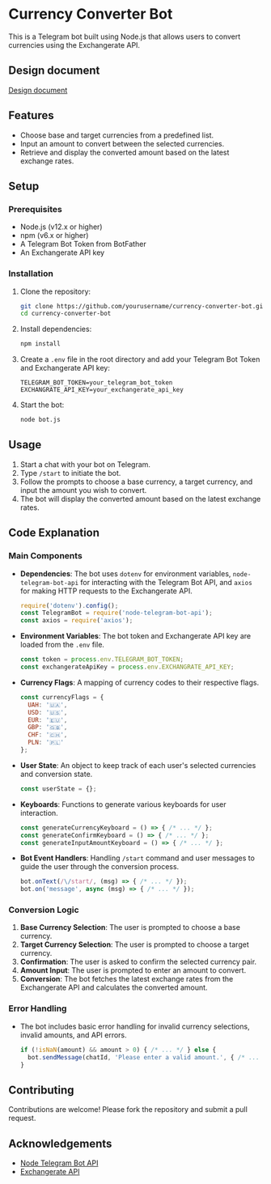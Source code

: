 # Currency Converter Bot

This is a Telegram bot built using Node.js that allows users to convert currencies using the Exchangerate API.

## Design document

[Design document]([https://example.com](https://docs.google.com/document/d/11LTgn07fzrv01w5jYhAgwhH2svPYCNWCXZN2IBAhaao/edit?hl=ru))

## Features

- Choose base and target currencies from a predefined list.
- Input an amount to convert between the selected currencies.
- Retrieve and display the converted amount based on the latest exchange rates.

## Setup

### Prerequisites

- Node.js (v12.x or higher)
- npm (v6.x or higher)
- A Telegram Bot Token from BotFather
- An Exchangerate API key

### Installation

1. Clone the repository:

   ```bash
   git clone https://github.com/yourusername/currency-converter-bot.git
   cd currency-converter-bot
   ```

2. Install dependencies:

   ```bash
   npm install
   ```

3. Create a `.env` file in the root directory and add your Telegram Bot Token and Exchangerate API key:

   ```plaintext
   TELEGRAM_BOT_TOKEN=your_telegram_bot_token
   EXCHANGRATE_API_KEY=your_exchangerate_api_key
   ```

4. Start the bot:

   ```bash
   node bot.js
   ```

## Usage

1. Start a chat with your bot on Telegram.
2. Type `/start` to initiate the bot.
3. Follow the prompts to choose a base currency, a target currency, and input the amount you wish to convert.
4. The bot will display the converted amount based on the latest exchange rates.

## Code Explanation

### Main Components

- **Dependencies**: The bot uses `dotenv` for environment variables, `node-telegram-bot-api` for interacting with the Telegram Bot API, and `axios` for making HTTP requests to the Exchangerate API.

  ```javascript
  require('dotenv').config();
  const TelegramBot = require('node-telegram-bot-api');
  const axios = require('axios');
  ```

- **Environment Variables**: The bot token and Exchangerate API key are loaded from the `.env` file.

  ```javascript
  const token = process.env.TELEGRAM_BOT_TOKEN;
  const exchangerateApiKey = process.env.EXCHANGRATE_API_KEY;
  ```

- **Currency Flags**: A mapping of currency codes to their respective flags.

  ```javascript
  const currencyFlags = {
    UAH: '🇺🇦',
    USD: '🇺🇸',
    EUR: '🇪🇺',
    GBP: '🇬🇧',
    CHF: '🇨🇭',
    PLN: '🇵🇱'
  };
  ```

- **User State**: An object to keep track of each user's selected currencies and conversion state.

  ```javascript
  const userState = {};
  ```

- **Keyboards**: Functions to generate various keyboards for user interaction.

  ```javascript
  const generateCurrencyKeyboard = () => { /* ... */ };
  const generateConfirmKeyboard = () => { /* ... */ };
  const generateInputAmountKeyboard = () => { /* ... */ };
  ```

- **Bot Event Handlers**: Handling `/start` command and user messages to guide the user through the conversion process.

  ```javascript
  bot.onText(/\/start/, (msg) => { /* ... */ });
  bot.on('message', async (msg) => { /* ... */ });
  ```

### Conversion Logic

1. **Base Currency Selection**: The user is prompted to choose a base currency.
2. **Target Currency Selection**: The user is prompted to choose a target currency.
3. **Confirmation**: The user is asked to confirm the selected currency pair.
4. **Amount Input**: The user is prompted to enter an amount to convert.
5. **Conversion**: The bot fetches the latest exchange rates from the Exchangerate API and calculates the converted amount.

### Error Handling

- The bot includes basic error handling for invalid currency selections, invalid amounts, and API errors.

  ```javascript
  if (!isNaN(amount) && amount > 0) { /* ... */ } else {
    bot.sendMessage(chatId, 'Please enter a valid amount.', { /* ... */ });
  }
  ```

## Contributing

Contributions are welcome! Please fork the repository and submit a pull request.

## Acknowledgements

- [Node Telegram Bot API](https://github.com/yagop/node-telegram-bot-api)
- [Exchangerate API](https://www.exchangerate-api.com/)

